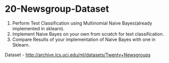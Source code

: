 # 20-Newsgroup-Dataset

1. Perform Test Classification using Multinomial Naive Bayes(already implemented in sklearn).
2. Implement Naive Bayes on your own from scratch for text classification. 
3. Compare Results of your implementation of Naive Bayes with one in Sklearn.

Dataset - http://archive.ics.uci.edu/ml/datasets/Twenty+Newsgroups
